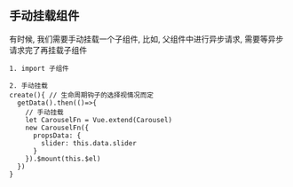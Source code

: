 ## 手动挂载组件
有时候, 我们需要手动挂载一个子组件, 比如, 父组件中进行异步请求, 需要等异步请求完了再挂载子组件
```
1. import 子组件

2. 手动挂载
create(){ // 生命周期钩子的选择视情况而定
  getData().then(()=>{
    // 手动挂载
    let CarouselFn = Vue.extend(Carousel)
    new CarouselFn({
      propsData: {
        slider: this.data.slider
      }
    }).$mount(this.$el)
  })
}
```
